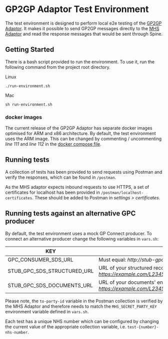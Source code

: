 # GP2GP Adaptor Test Environment

The test environment is designed to perform local e2e testing of the 
[GP2GP Adaptor](https://github.com/nhsconnect/integration-adaptor-gp2gp). 
It makes it possible to send GP2GP messages directly to the 
[MHS Adaptor](https://github.com/nhsconnect/integration-adaptor-mhs.git) 
and read the response messages that would be sent through Spine.

## Getting Started

There is a bash script provided to run the environment. To use it, run 
the following command from the project root directory. 

Linux
```shell
./run-environment.sh
```

Mac
```shell
sh run-environment.sh
```

### docker images

The current release of the GP2GP Adaptor has separate docker images optimised for ARM and x86 architecture. 
By default, the test environment uses the ARM image. This can be changed by commenting / uncommenting *line 111* 
and *line 112* in the [docker compose file](docker-compose.yml).


## Running tests 

A collection of tests has been provided to send requests using 
Postman and verify the responses, which can be found in `/postman`.

As the MHS adaptor expects inbound requests to use HTTPS, a set of certificates for localhost has 
been provided in `/postman/localhost-certificates`. These should be added to Postman in 
*settings > certificates*. 

## Running tests against an alternative GPC producer

By default, the test environment uses a mock GP Connect producer. To connect an
alternative producer change the following variables in `vars.sh`:

| KEY                         | Value                                                                                                  |
|-----------------------------|--------------------------------------------------------------------------------------------------------|
| GPC_CONSUMER_SDS_URL        | Must equal: *http://stub-gpc-sds:8080/spine-directory/*                                                |
| STUB_GPC_SDS_STRUCTURED_URL | URL of your structured record endpoint:  e.g. *https://example.com/L23456/STU3/1/gpconnect/structured* |
| STUB_GPC_SDS_DOCUMENTS_URL  | URL of your documents' endpoint: e.g. *https://example.com/L23456/STU3/1/gpconnect/documents*          |

Please note, the `to-party-id` variable in the Postman collection is verified by the MHS Adaptor 
and therefore needs to match the `MHS_SECRET_PARTY_KEY` environment variable defined in `vars.sh`.

Each test has a unique NHS number which can be configured by changing the current value 
of the appropriate collection variable, i.e. 
`test-{number}-nhs-number`.


